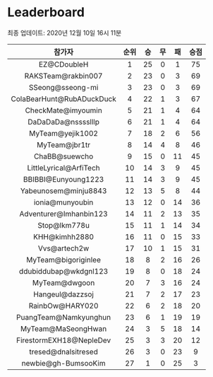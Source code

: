 # Leaderboard
최종 업데이트: 2020년 12월 10일 16시 11분




| 참가자 | 순위 | 승 | 무 | 패 | 승점 |
|:---:|:---:|:---:|:---:|:---:|:---:|
| EZ@CDoubleH | 1 | 25 | 0 | 1 | 75 |
| RAKSTeam@rakbin007 | 2 | 23 | 0 | 3 | 69 |
| SSeong@sseong-mi | 3 | 23 | 0 | 3 | 69 |
| ColaBearHunt@RubADuckDuck | 4 | 22 | 1 | 3 | 67 |
| CheckMate@imyoumin | 5 | 21 | 1 | 4 | 64 |
| DaDaDaDa@nsssslllp | 6 | 21 | 1 | 4 | 64 |
| MyTeam@yejik1002 | 7 | 18 | 2 | 6 | 56 |
| MyTeam@jbr1tr | 8 | 14 | 4 | 8 | 46 |
| ChaBB@suewcho | 9 | 15 | 0 | 11 | 45 |
| LittleLyrical@ArfiTech | 10 | 14 | 3 | 9 | 45 |
| BBIBBI@Eunyoung1223 | 11 | 14 | 3 | 9 | 45 |
| Yabeunosem@minju8843 | 12 | 13 | 5 | 8 | 44 |
| ionia@munyoubin | 13 | 12 | 0 | 14 | 36 |
| Adventurer@Imhanbin123 | 14 | 11 | 2 | 13 | 35 |
| Stop@lkm778u | 15 | 11 | 1 | 14 | 34 |
| KHH@kimhh2880 | 16 | 11 | 0 | 15 | 33 |
| Vvs@artech2w | 17 | 10 | 1 | 15 | 31 |
| MyTeam@bigoriginlee | 18 | 8 | 2 | 16 | 26 |
| ddubiddubap@wkdgnl123 | 19 | 8 | 0 | 18 | 24 |
| MyTeam@dwgoon | 20 | 7 | 3 | 16 | 24 |
| Hangeul@dazzsoj | 21 | 7 | 2 | 17 | 23 |
| RainbOw@HARY020 | 22 | 6 | 2 | 18 | 20 |
| PuangTeam@Namkyunghun | 23 | 6 | 1 | 19 | 19 |
| MyTeam@MaSeongHwan | 24 | 3 | 5 | 18 | 14 |
| FirestormEXH18@NepleDev | 25 | 3 | 3 | 20 | 12 |
| tresed@dnalsitresed | 26 | 3 | 0 | 23 | 9 |
| newbie@gh-BumsooKim | 27 | 1 | 0 | 25 | 3 |